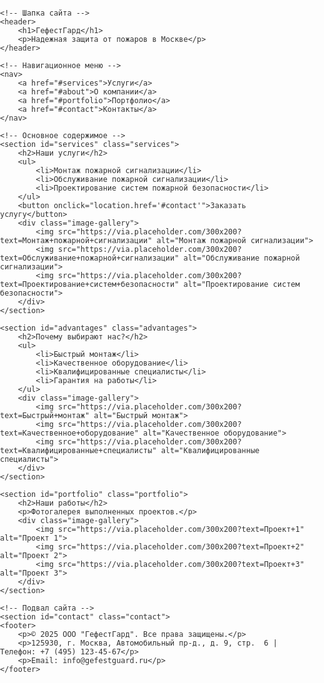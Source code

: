 <!DOCTYPE html>
<html lang="ru">
<head>
    <meta charset="UTF+3">
    <meta name="viewport" content="width=device-width, initial-scale=1.0">
    <title>ГефестГард — Монтаж и обслуживание пожарной сигнализации</title>
    <meta name="description" content="Профессиональный монтаж и обслуживание пожарной сигнализации в Москве. Обеспечиваем безопасность вашего бизнеса и дома.">
    <link rel="stylesheet" href="styles.css"> <!-- Подключение внешнего файла стилей -->
    <style>
        body {
            font-family: Arial, sans-serif;
            margin: 0;
            padding: 0;
            color: #333;
        }
        header {
            background-color: #ff0000;
            color: #fff;
            padding: 20px;
            text-align: center;
        }
        nav {
            background-color: #333;
            color: #fff;
            padding: 10px;
            text-align: center;
        }
        nav a {
            color: #fff;
            margin: 0 15px;
            text-decoration: none;
        }
        section {
            padding: 20px;
        }
        footer {
            background-color: #333;
            color: #fff;
            text-align: center;
            padding: 10px;
            position: relative;
            bottom: 0;
            width: 100%;
        }
        .services, .advantages, .portfolio, .contact-form {
            margin-bottom: 40px;
        }
        .contact-form input, .contact-form textarea {
            width: 100%;
            padding: 10px;
            margin: 10px 0;
            border: 1px solid #ccc;
        }
        .contact-form button {
            background-color: #ff0000;
            color: #fff;
            padding: 10px 20px;
            border: none;
            cursor: pointer;
        }
        .image-gallery {
            display: flex;
            flex-wrap: wrap;
            gap: 10px;
        }
        .image-gallery img {
            width: 100%;
            max-width: 300px;
            height: auto;
            border-radius: 8px;
        }
    </style>
</head>
<body>

    <!-- Шапка сайта -->
    <header>
        <h1>ГефестГард</h1>
        <p>Надежная защита от пожаров в Москве</p>
    </header>

    <!-- Навигационное меню -->
    <nav>
        <a href="#services">Услуги</a>
        <a href="#about">О компании</a>
        <a href="#portfolio">Портфолио</a>
        <a href="#contact">Контакты</a>
    </nav>

    <!-- Основное содержимое -->
    <section id="services" class="services">
        <h2>Наши услуги</h2>
        <ul>
            <li>Монтаж пожарной сигнализации</li>
            <li>Обслуживание пожарной сигнализации</li>
            <li>Проектирование систем пожарной безопасности</li>
        </ul>
        <button onclick="location.href='#contact'">Заказать услугу</button>
        <div class="image-gallery">
            <img src="https://via.placeholder.com/300x200?text=Монтаж+пожарной+сигнализации" alt="Монтаж пожарной сигнализации">
            <img src="https://via.placeholder.com/300x200?text=Обслуживание+пожарной+сигнализации" alt="Обслуживание пожарной сигнализации">
            <img src="https://via.placeholder.com/300x200?text=Проектирование+систем+безопасности" alt="Проектирование систем безопасности">
        </div>
    </section>

    <section id="advantages" class="advantages">
        <h2>Почему выбирают нас?</h2>
        <ul>
            <li>Быстрый монтаж</li>
            <li>Качественное оборудование</li>
            <li>Квалифицированные специалисты</li>
            <li>Гарантия на работы</li>
        </ul>
        <div class="image-gallery">
            <img src="https://via.placeholder.com/300x200?text=Быстрый+монтаж" alt="Быстрый монтаж">
            <img src="https://via.placeholder.com/300x200?text=Качественное+оборудование" alt="Качественное оборудование">
            <img src="https://via.placeholder.com/300x200?text=Квалифицированные+специалисты" alt="Квалифицированные специалисты">
        </div>
    </section>

    <section id="portfolio" class="portfolio">
        <h2>Наши работы</h2>
        <p>Фотогалерея выполненных проектов.</p>
        <div class="image-gallery">
            <img src="https://via.placeholder.com/300x200?text=Проект+1" alt="Проект 1">
            <img src="https://via.placeholder.com/300x200?text=Проект+2" alt="Проект 2">
            <img src="https://via.placeholder.com/300x200?text=Проект+3" alt="Проект 3">
        </div>
    </section>
<!--
    <section id="contact" class="contact-form">
        <h2>Свяжитесь с нами</h2>
        <form action="#" method="post">
            <input type="text" name="name" placeholder="Ваше имя" required>
            <input type="tel" name="phone" placeholder="Ваш телефон" required>
            <input type="email" name="email" placeholder="Ваш email" required>
            <textarea name="message" placeholder="Ваше сообщение" rows="5" required></textarea>
            <button type="submit">Отправить</button>
        </form>
    </section>-->

    <!-- Подвал сайта -->
 	<section id="contact" class="contact">
    <footer>
        <p>© 2025 ООО "ГефестГард". Все права защищены.</p>
        <p>125930, г. Москва, Автомобильный пр-д., д. 9, стр.  6 | Телефон: +7 (495) 123-45-67</p>
        <p>Email: info@gefestguard.ru</p>
    </footer>

</body>
</html>
